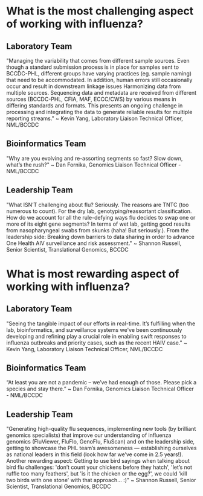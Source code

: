 # What is the most challenging aspect of working with influenza?

## Laboratory Team

"Managing the variability that comes from different sample sources. Even though a standard submission process is in place for samples sent to BCCDC-PHL, different groups have varying practices (eg. sample naming) that need to be accommodated. In addition, human errors still occasionally occur and result in downstream linkage issues Harmonizing data from multiple sources. Sequencing data and metadata are received from different sources (BCCDC-PHL, CFIA, MAF, ECCC/CWS) by various means in differing standards and formats. This presents an ongoing challenge in processing and integrating the data to generate reliable results for multiple reporting streams." ~ Kevin Yang, Laboratory Liaison Technical Officer, NML/BCCDC

## Bioinformatics Team

"Why are you evolving and re-assorting segments so fast? Slow down, what’s the rush?" ~ Dan Fornika, Genomics Liaison Technical Officer - NML/BCCDC

## Leadership Team

"What ISN’T challenging about flu? Seriously. The reasons are TNTC (too numerous to count). For the dry lab, genotyping/reassortant classification. How do we account for all the rule-defying ways flu decides to swap one or more of its eight gene segments? In terms of wet lab, getting good results from nasopharyngeal swabs from skunks (haha! But seriously.). From the leadership side: Breaking down barriers to data sharing in order to advance One Health AIV surveillance and risk assessment." ~ Shannon Russell, Senior Scientist, Translational Genomics, BCCDC 



# What is most rewarding aspect of working with influenza?

## Laboratory Team

"Seeing the tangible impact of our efforts in real-time. It’s fulfilling when the lab, bioinformatics, and surveillance systems we've been continuously developing and refining play a crucial role in enabling swift responses to influenza outbreaks and priority cases, such as the recent HAIV case."  ~ Kevin Yang, Laboratory Liaison Technical Officer, NML/BCCDC

## Bioinformatics Team

“At least you are not a pandemic – we’ve had enough of those. Please pick a species and stay there.” ~ Dan Fornika, Genomics Liaison Technical Officer - NML/BCCDC

## Leadership Team

"Generating high-quality flu sequences, implementing new tools (by brilliant genomics specialists) that improve our understanding of influenza genomics (FluViewer, FluFlo, GenoFlu, FluScan) and on the leadership side, getting to showcase the PHL team’s awesomeness — establishing ourselves as national leaders in this field (look how far we’ve come in 2.5 years!). Another rewarding aspect: Getting to use bird sayings when talking about bird flu challenges: 'don’t count your chickens before they hatch', 'let’s not ruffle too many feathers', but 'is it the chicken or the egg?', we could 'kill two birds with one stone' with that approach… :)" ~ Shannon Russell, Senior Scientist, Translational Genomics, BCCDC 

